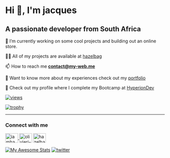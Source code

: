# Hi 👋, I'm jacques

## A passionate developer from South Africa

🔭 I’m currently working on some cool projects and building out an online store.

👨‍💻 All of my projects are available at [hazelbag](https://github.com/hazelbag?tab=repositories)

📫 How to reach me **contact@my-web.me**

📄 Want to know more about my experiences check out my [portfolio](https://portfolio.hazelbag.link/)

🔖 Check out my profile where I complete my Bootcamp at [HyperionDev](https://www.hyperiondev.com/portfolio/23527/)

[![views](https://komarev.com/ghpvc/?username=hazelbag&label=Profile%20views&color=0e75b6&style=flat)](https://github.com/hazelbag)

[![trophy](https://github-profile-trophy.vercel.app/?username=hazelbag&margin-w=15&theme=onedark)](https://github.com/hazelbag)
___

### Connect with me

<p align="left">
<a href="https://x.com/hazelbag" target="blank"><img align="center" src="https://raw.githubusercontent.com/rahuldkjain/github-profile-readme-generator/master/src/images/icons/Social/twitter.svg" alt="iamhazelbag" height="30" width="40" />
</a><a href="https://linkedin.com/in/olivierj-dev/" target="blank"><img align="center" src="https://raw.githubusercontent.com/rahuldkjain/github-profile-readme-generator/master/src/images/icons/Social/linked-in-alt.svg" alt="olivierj-dev/" height="30" width="40" /></a>
<a href="https://www.hackerrank.com/hazelbag" target="blank"><img align="center" src="https://raw.githubusercontent.com/rahuldkjain/github-profile-readme-generator/master/src/images/icons/Social/hackerrank.svg" alt="hazelbag" height="30" width="40" /></a>
</p>

[![My Awesome Stats](https://awesome-github-stats.azurewebsites.net/user-stats/hazelbag?cardType=octocat&theme=github-dark&preferLogin=false)](https://git.io/awesome-stats-card)
[![twitter](https://github-readme-stats.vercel.app/api/top-langs?username=hazelbag&show_icons=true&locale=en&layout=compact)](https://github.com/hazelbag)
